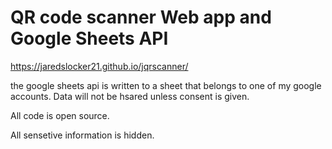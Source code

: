 # QR code scanner Web app and Google Sheets API
https://jaredslocker21.github.io/jqrscanner/

the google sheets api is written to a sheet that belongs to one of my google accounts.
Data will not be hsared unless consent is given. 

All code is open source.

All sensetive information is hidden.
